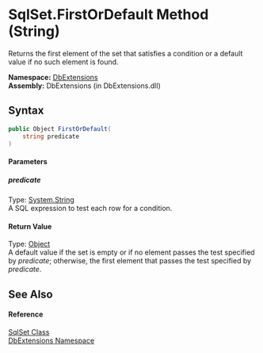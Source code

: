 SqlSet.FirstOrDefault Method (String)
=====================================
Returns the first element of the set that satisfies a condition or a default value if no such element is found.

**Namespace:** [DbExtensions][1]  
**Assembly:** DbExtensions (in DbExtensions.dll)

Syntax
------

```csharp
public Object FirstOrDefault(
	string predicate
)
```

#### Parameters

##### *predicate*
Type: [System.String][2]  
A SQL expression to test each row for a condition.

#### Return Value
Type: [Object][3]  
 A default value if the set is empty or if no element passes the test specified by *predicate*; otherwise, the first element that passes the test specified by *predicate*. 

See Also
--------

#### Reference
[SqlSet Class][4]  
[DbExtensions Namespace][1]  

[1]: ../README.md
[2]: http://msdn.microsoft.com/en-us/library/s1wwdcbf
[3]: http://msdn.microsoft.com/en-us/library/e5kfa45b
[4]: README.md